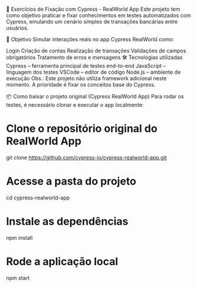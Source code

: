 🧪 Exercícios de Fixação com Cypress - RealWorld App
Este projeto tem como objetivo praticar e fixar conhecimentos em testes automatizados com Cypress, emulando um cenário simples de transações bancárias entre usuários.

🎯 Objetivo
Simular interações reais no app Cypress RealWorld como:

Login
Criação de contas
Realização de transações
Validações de campos obrigatórios
Tratamento de erros e mensagens
🛠️ Tecnologias utilizadas
Cypress – ferramenta principal de testes end-to-end
JavaScript – linguagem dos testes
VSCode – editor de código
Node.js – ambiente de execução
Obs.: Este projeto não utiliza framework adicional neste momento. A prioridade é fixar os conceitos base do Cypress.

📦 Como baixar o projeto original (Cypress RealWorld App)
Para rodar os testes, é necessário clonar e executar o app localmente:

# Clone o repositório original do RealWorld App
git clone https://github.com/cypress-io/cypress-realworld-app.git

# Acesse a pasta do projeto
cd cypress-realworld-app

# Instale as dependências
npm install

# Rode a aplicação local
npm start
